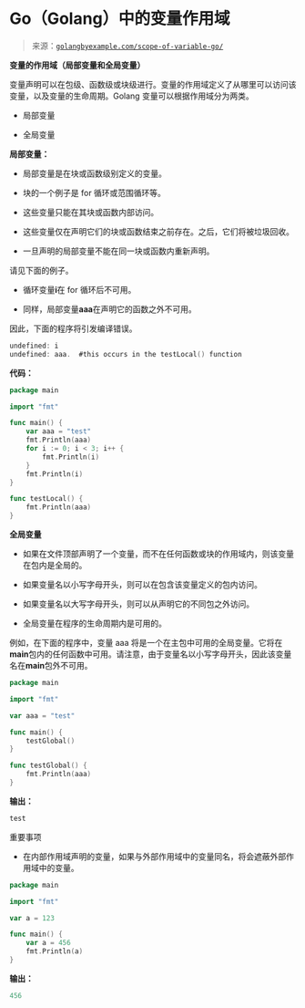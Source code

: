 <!--yml

category: 未分类

date: 2024-10-13 06:21:22

-->

# Go（Golang）中的变量作用域

> 来源：[`golangbyexample.com/scope-of-variable-go/`](https://golangbyexample.com/scope-of-variable-go/)

**变量的作用域（局部变量和全局变量）**

变量声明可以在包级、函数级或块级进行。变量的作用域定义了从哪里可以访问该变量，以及变量的生命周期。Golang 变量可以根据作用域分为两类。

+   局部变量

+   全局变量

**局部变量：**

+   局部变量是在块或函数级别定义的变量。

+   块的一个例子是 for 循环或范围循环等。

+   这些变量只能在其块或函数内部访问。

+   这些变量仅在声明它们的块或函数结束之前存在。之后，它们将被垃圾回收。

+   一旦声明的局部变量不能在同一块或函数内重新声明。

请见下面的例子。

+   循环变量**i**在 for 循环后不可用。

+   同样，局部变量**aaa**在声明它的函数之外不可用。

因此，下面的程序将引发编译错误。

```go
undefined: i
undefined: aaa.  #this occurs in the testLocal() function
```

**代码：**

```go
package main

import "fmt"

func main() {
    var aaa = "test"
    fmt.Println(aaa)
    for i := 0; i < 3; i++ {
        fmt.Println(i)
    }
    fmt.Println(i)
}

func testLocal() {
    fmt.Println(aaa)
}
```

**全局变量**

+   如果在文件顶部声明了一个变量，而不在任何函数或块的作用域内，则该变量在包内是全局的。

+   如果变量名以小写字母开头，则可以在包含该变量定义的包内访问。

+   如果变量名以大写字母开头，则可以从声明它的不同包之外访问。

+   全局变量在程序的生命周期内是可用的。

例如，在下面的程序中，变量 aaa 将是一个在主包中可用的全局变量。它将在**main**包内的任何函数中可用。请注意，由于变量名以小写字母开头，因此该变量名在**main**包外不可用。

```go
package main

import "fmt"

var aaa = "test"

func main() {
    testGlobal()
}

func testGlobal() {
    fmt.Println(aaa)
}
```

**输出：**

```go
test
```

重要事项

+   在内部作用域声明的变量，如果与外部作用域中的变量同名，将会遮蔽外部作用域中的变量。

```go
package main

import "fmt"

var a = 123

func main() {
    var a = 456
    fmt.Println(a)
}
```

**输出：**

```go
456
```



